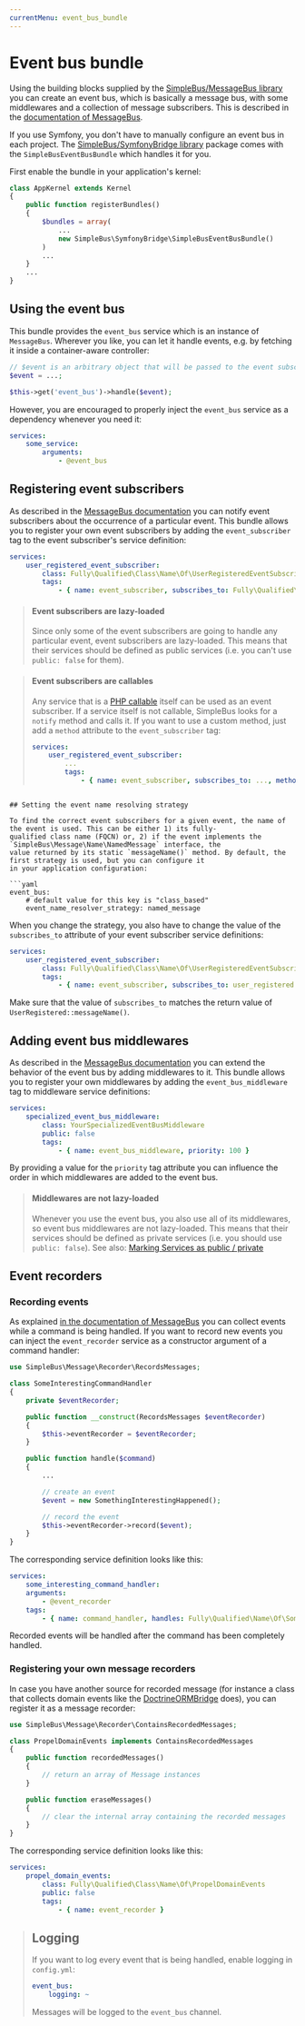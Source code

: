 ```yaml
---
currentMenu: event_bus_bundle
---
```


# Event bus bundle

Using the building blocks supplied by the [SimpleBus/MessageBus library](https://github.com/SimpleBus/MessageBus) you
can create an event bus, which is basically a message bus, with some middlewares and a collection of message
subscribers. This is described in the [documentation of
MessageBus](http://simplebus.github.io/MessageBus/doc/event_bus.html).

If you use Symfony, you don't have to manually configure an event bus in each project. The [SimpleBus/SymfonyBridge
library](https://github.com/SimpleBus/SymfonyBridge) package comes with the `SimpleBusEventBusBundle` which handles it
for you.

First enable the bundle in your application's kernel:

```php
class AppKernel extends Kernel
{
    public function registerBundles()
    {
        $bundles = array(
            ...
            new SimpleBus\SymfonyBridge\SimpleBusEventBusBundle()
        )
        ...
    }
    ...
}
```

## Using the event bus

This bundle provides the `event_bus` service which is an instance of `MessageBus`. Wherever you like, you can let it
handle events, e.g. by fetching it inside a container-aware controller:

```php
// $event is an arbitrary object that will be passed to the event subscriber
$event = ...;

$this->get('event_bus')->handle($event);
```

However, you are encouraged to properly inject the `event_bus` service as a dependency whenever you need it:

```yaml
services:
    some_service:
        arguments:
            - @event_bus
```

## Registering event subscribers

As described in the [MessageBus documentation](http://simplebus.github.io/MessageBus/doc/event_bus.html) you can
notify event subscribers about the occurrence of a particular event. This bundle allows you to register your own
event subscribers by adding the `event_subscriber` tag to the event subscriber's service definition:

```yaml
services:
    user_registered_event_subscriber:
        class: Fully\Qualified\Class\Name\Of\UserRegisteredEventSubscriber
        tags:
            - { name: event_subscriber, subscribes_to: Fully\Qualified\Class\Name\Of\UserRegistered }
```

> #### Event subscribers are lazy-loaded
>
> Since only some of the event subscribers are going to handle any particular event, event subscribers are lazy-loaded.
> This means that their services should be defined as public services (i.e. you can't use `public: false` for them).


> #### Event subscribers are callables
>
> Any service that is a [PHP callable](http://php.net/manual/en/language.types.callable.php) itself can be used as an
> event subscriber. If a service itself is not callable, SimpleBus looks for a `notify` method and calls it. If you want
> to use a custom method, just add a `method` attribute to the `event_subscriber` tag:
>
> ```yaml
> services:
>     user_registered_event_subscriber:
>         ...
>         tags:
>             - { name: event_subscriber, subscribes_to: ..., method: userRegistered }
```

## Setting the event name resolving strategy

To find the correct event subscribers for a given event, the name of the event is used. This can be either 1) its fully-
qualified class name (FQCN) or, 2) if the event implements the `SimpleBus\Message\Name\NamedMessage` interface, the
value returned by its static `messageName()` method. By default, the first strategy is used, but you can configure it
in your application configuration:

```yaml
event_bus:
    # default value for this key is "class_based"
    event_name_resolver_strategy: named_message
```

When you change the strategy, you also have to change the value of the `subscribes_to` attribute of your event
subscriber service definitions:

```yaml
services:
    user_registered_event_subscriber:
        class: Fully\Qualified\Class\Name\Of\UserRegisteredEventSubscriber
        tags:
            - { name: event_subscriber, subscribes_to: user_registered }
```

Make sure that the value of `subscribes_to` matches the return value of `UserRegistered::messageName()`.

## Adding event bus middlewares

As described in the [MessageBus documentation](http://simplebus.github.io/MessageBus/doc/event_bus.html) you can
extend the behavior of the event bus by adding middlewares to it. This bundle allows you to register your own
middlewares by adding the `event_bus_middleware` tag to middleware service definitions:

```yaml
services:
    specialized_event_bus_middleware:
        class: YourSpecializedEventBusMiddleware
        public: false
        tags:
            - { name: event_bus_middleware, priority: 100 }
```

By providing a value for the `priority` tag attribute you can influence the order in which middlewares are added to the
event bus.

> #### Middlewares are not lazy-loaded
>
> Whenever you use the event bus, you also use all of its middlewares, so event bus middlewares are not lazy-loaded.
> This means that their services should be defined as private services (i.e. you should use `public: false`). See also:
> [Marking Services as public /
> private](http://symfony.com/doc/current/components/dependency_injection/advanced.html#marking-services-as-public-private)

## Event recorders

### Recording events

As explained [in the documentation of MessageBus](http://simplebus.github.io/MessageBus/doc/message_recorder.html) you
can collect events while a command is being handled. If you want to record new events you can inject the
`event_recorder` service as a constructor argument of a command handler:

```php
use SimpleBus\Message\Recorder\RecordsMessages;

class SomeInterestingCommandHandler
{
    private $eventRecorder;

    public function __construct(RecordsMessages $eventRecorder)
    {
        $this->eventRecorder = $eventRecorder;
    }

    public function handle($command)
    {
        ...

        // create an event
        $event = new SomethingInterestingHappened();

        // record the event
        $this->eventRecorder->record($event);
    }
}
```

The corresponding service definition looks like this:

```yaml
services:
    some_interesting_command_handler:
    arguments:
        - @event_recorder
    tags:
        - { name: command_handler, handles: Fully\Qualified\Name\Of\SomeInterestingCommand
```

Recorded events will be handled after the command has been completely handled.

### Registering your own message recorders

In case you have another source for recorded message (for instance a class that collects domain events like the
[DoctrineORMBridge](https://github.com/SimpleBus/DoctrineORMBridge) does), you can register it as a message recorder:

```php
use SimpleBus\Message\Recorder\ContainsRecordedMessages;

class PropelDomainEvents implements ContainsRecordedMessages
{
    public function recordedMessages()
    {
        // return an array of Message instances
    }

    public function eraseMessages()
    {
        // clear the internal array containing the recorded messages
    }
}
```

The corresponding service definition looks like this:

```yaml
services:
    propel_domain_events:
        class: Fully\Qualified\Class\Name\Of\PropelDomainEvents
        public: false
        tags:
            - { name: event_recorder }
```

> ## Logging
>
> If you want to log every event that is being handled, enable logging in `config.yml`:
>
> ```yaml
> event_bus:
>     logging: ~
> ```
>
> Messages will be logged to the `event_bus` channel.
